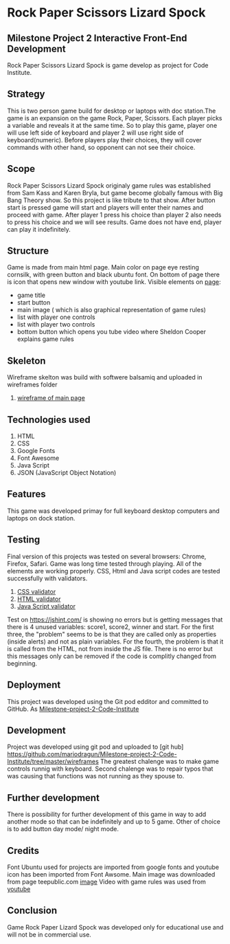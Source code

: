 # Rock Paper Scissors Lizard Spock

## Milestone Project 2 Interactive Front-End Development
Rock Paper Scissors Lizard Spock is game develop as project for Code Institute.

## Strategy

This is two person game build for desktop or laptops with doc station.The game is an expansion on the game Rock, Paper, Scissors. 
Each player picks a variable and reveals it at the same time. So to play this game, player one will use left side of keyboard and
player 2 will use right side of keyboard(numeric). Before players play their choices, they will cover commands with other hand,
so opponent can not see their choice.

## Scope

Rock Paper Scissors Lizard Spock originaly game rules was established from Sam Kass and Karen Bryla, but game 
become globally famous with Big Bang Theory show. So this project is like tribute to that show.
After button start is pressed game will start and players will enter their names and proceed with game.
After player 1 press his choice than player 2 also needs to press his choice and we will see results.
Game does not have end, player can play it indefinitely.

## Structure

Game is made from main html page. Main color on page eye resting cornsilk, with green button and
black ubuntu font. On bottom of page there is icon that opens new window with youtube link.
 Visible elements on  [page](https://github.com/mariodragun/Milestone-project-2-Code-Institute/blob/master/assets/images/game.PNG): 
* game title
* start button
* main image ( which is also graphical representation of game rules) 
* list with player one controls
* list with player two controls
* bottom button which opens you tube video where Sheldon Cooper explains game rules

## Skeleton

Wireframe skelton was build with softwere balsamiq and uploaded in wireframes folder
1. [wireframe of  main page](https://github.com/mariodragun/Milestone-project-2-Code-Institute/blob/master/wireframes/wireframe%20main%20page.PNG)

## Technologies used

1. HTML
2. CSS
3. Google Fonts
4. Font Awesome
5. Java Script
6. JSON (JavaScript Object Notation) 

## Features
This game was developed  primay for full keyboard desktop computers and laptops on dock station.

## Testing 
Final version of this projects was tested on several browsers: Chrome, Firefox, Safari.
Game was long time tested through playing. All of the elements are working properly.
 CSS, Html and Java script codes are tested successfully with validators.
1. [CSS validator](https://github.com/mariodragun/Milestone-project-2-Code-Institute/blob/master/assets/images/CSS%20validator.PNG)
2. [HTML  validator](https://github.com/mariodragun/Milestone-project-2-Code-Institute/blob/master/assets/images/html%20validator.PNG)
3. [Java Script validator](https://github.com/mariodragun/Milestone-project-2-Code-Institute/blob/master/assets/images/JS%20validator.PNG)

Test on  https://jshint.com/ is showing no errors but is getting messages that there is 4 unused variables:
score1, score2, winner and start.
For the first three, the "problem" seems to be is that they are called only as properties (inside alerts) and not as plain variables.
For the fourth, the problem is that it is called from the HTML, not from inside the JS file.
There is no error but this messages only can be removed if the code is complitly changed from beginning.

## Deployment
This project was developed using the Git pod edditor and committed to GitHub. As
[Milestone-project-2-Code-Institute](https://mariodragun.github.io/Milestone-project-2-Code-Institute/)

## Development
Project was developed using git pod and uploaded to [git hub] https://github.com/mariodragun/Milestone-project-2-Code-Institute/tree/master/wireframes
The greatest chalenge was to make game controls runnig with keyboard. Second chalenge was to repair typos that was
causing that functions was not running as they spouse to.

## Further development
There is possibility for further development of this game in way to add another mode so that can be indefinitely
and up to 5 game. Other of choice is to add button day mode/ night mode.

## Credits
Font Ubuntu used for projects are imported from google fonts and youtube icon has been imported from
Font Awsome. Main image was downloaded from page teepublic.com [image](https://www.teepublic.com/magnet/675956-rock-paper-scissors-lizard-spock)
Video with game rules was used from [youtube](https://www.youtube.com/watch?v=_PUEoDYpUyQ)

## Conclusion
 Game Rock Paper Lizard Spock was developed only for educational use and will not be in commercial use.
